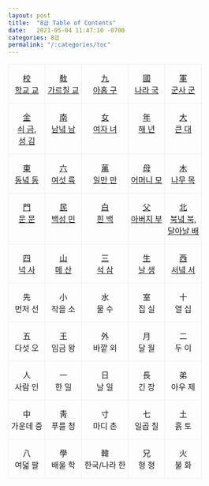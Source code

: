```yaml
---
layout: post
title:  "8급 Table of Contents"
date:   2021-05-04 11:47:10 -0700
categories: 8급
permalink: "/:categories/toc"
---
```




<style type="text/css">
.tg  {border-collapse:collapse;border-spacing:0;}
.tg td{border-color:black;border-style:solid;border-width:1px;
  overflow:hidden;padding:15px 5px;word-break:normal;}
.tg th{border-color:black;border-style:solid;border-width:1px;
  font-weight:normal;overflow:hidden;padding:15px 5px;word-break:normal;}
.tg .tg-li6d{border-color:#efefef;text-align:center;vertical-align:top}
</style>
<table class="tg">
<tbody>
  <tr>
    <td class="tg-li6d"><a href="校.html">校 <br>학교 교</a></td>
    <td class="tg-li6d"><a href="敎.html">敎 <br>가르칠 교</a></td>
    <td class="tg-li6d"><a href="九.html">九 <br>아홉 구</a></td>
    <td class="tg-li6d"><a href="國.html">國 <br>나라 국</a></td>
    <td class="tg-li6d"><a href="軍.html">軍 <br>군사 군</a></td>
  </tr>
  <tr>
    <td class="tg-li6d"><a href="金.html">金 <br>쇠 금,<br>성 김</a></td>
    <td class="tg-li6d"><a href="南.html">南 <br>남녘 남</a></td>
    <td class="tg-li6d"><a href="女.html">女 <br>여자 녀</a></td>
    <td class="tg-li6d"><a href="年.html">年 <br>해 년</a></td>
    <td class="tg-li6d"><a href="大.html">大 <br>큰 대</a></td>
  </tr>
  <tr>
    <td class="tg-li6d"><a href="東.html">東 <br>동녘 동</a></td>
    <td class="tg-li6d"><a href="六.html">六 <br>여섯 륙</a></td>
    <td class="tg-li6d"><a href="萬.html">萬 <br>일만 만</a></td>
    <td class="tg-li6d"><a href="母.html">母 <br>어머니 모</a></td>
    <td class="tg-li6d"><a href="木.html">木 <br>나무 목</a></td>
  </tr>
  <tr>
    <td class="tg-li6d"><a href="門.html">門 <br>문 문</a></td>
    <td class="tg-li6d"><a href="民.html">民 <br>백성 민</a></td>
    <td class="tg-li6d"><a href="白.html">白 <br>흰 백</a></td>
    <td class="tg-li6d"><a href="父.html">父 <br>아버지 부</a></td>
    <td class="tg-li6d"><a href="北.html">北 <br>북녘 북,<br>달아날 배</a></td>
  </tr>
  <tr>
    <td class="tg-li6d"><a href="四.html">四 <br>넉 사</a></td>
    <td class="tg-li6d"><a href="山.html">山 <br>메 산</a></td>
    <td class="tg-li6d"><a href="三.html">三 <br>석 삼</a></td>
    <td class="tg-li6d"><a href="生.html">生 <br>날 생</a></td>
    <td class="tg-li6d"><a href="西.html">西 <br>서녘 서</a></td>
  </tr>
  <tr>
    <td class="tg-li6d">先 <br>먼저 선</td>
    <td class="tg-li6d">小 <br>작을 소</td>
    <td class="tg-li6d">水 <br>물 수</td>
    <td class="tg-li6d">室 <br>집 실</td>
    <td class="tg-li6d">十 <br>열 십</td>
  </tr>
  <tr>
    <td class="tg-li6d">五 <br>다섯 오</td>
    <td class="tg-li6d">王 <br>임금 왕</td>
    <td class="tg-li6d">外 <br>바깥 외</td>
    <td class="tg-li6d">月 <br>달 월</td>
    <td class="tg-li6d">二 <br>두 이</td>
  </tr>
  <tr>
    <td class="tg-li6d">人 <br>사람 인</td>
    <td class="tg-li6d">一 <br>한 일</td>
    <td class="tg-li6d">日 <br>날 일</td>
    <td class="tg-li6d">長 <br>긴 장</td>
    <td class="tg-li6d">弟 <br>아우 제</td>
  </tr>
  <tr>
    <td class="tg-li6d">中 <br>가운데 중</td>
    <td class="tg-li6d">靑 <br>푸를 청</td>
    <td class="tg-li6d">寸 <br>마디 촌</td>
    <td class="tg-li6d">七 <br>일곱 칠</td>
    <td class="tg-li6d">土 <br>흙 토</td>
  </tr>
  <tr>
    <td class="tg-li6d">八 <br>여덟 팔</td>
    <td class="tg-li6d">學 <br>배울 학</td>
    <td class="tg-li6d">韓 <br>한국/나라 한</td>
    <td class="tg-li6d">兄 <br>형 형</td>
    <td class="tg-li6d">火 <br>불 화</td>
  </tr>
</tbody>
</table>